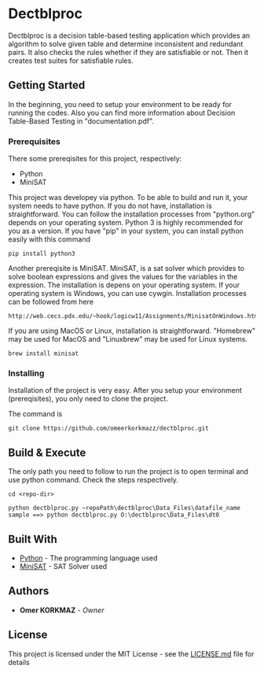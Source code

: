 # Dectblproc

Dectblproc is a decision table-based testing application which provides an algorithm to solve given table and determine inconsistent and redundant pairs. It also checks the rules whether if they are satisfiable or not. Then it creates test suites for satisfiable rules. 

## Getting Started

In the beginning, you need to setup your environment to be ready for running the codes. Also you can find more information about Decision Table-Based Testing in "documentation.pdf".


### Prerequisites

There some prereqisites for this project, respectively:
- Python
- MiniSAT

This project was developey via python. To be able to build and run it, your system needs to have python. If you do not have, installation is straightforward. You can follow the installation processes from "python.org" depends on your operating system.
Python 3 is highly recommended for you as a version.
If you have "pip" in your system, you can install python easily with this command

```
pip install python3
```

Another prereqisite is MiniSAT. MiniSAT, is a sat solver which provides to solve boolean expressions and gives the values for the variables in the expression. The installation is depens on your operating system.
If your operating system is Windows, you can use cywgin. Installation processes can be followed from here

```
http://web.cecs.pdx.edu/~hook/logicw11/Assignments/MinisatOnWindows.html
```

If you are using MacOS or Linux, installation is straightforward.
"Homebrew" may be used for MacOS and "Linuxbrew" may be used for Linux systems.

```
brew install minisat
```

### Installing

Installation of the project is very easy. After you setup your environment (prereqisites), you only need to clone the project. 

The command is

```
git clone https://github.com/omeerkorkmazz/dectblproc.git
```


## Build & Execute

The only path you need to follow to run the project is to open terminal and use python command.
Check the steps respectively.

```
cd <repo-dir>
```

```
python dectblproc.py ~repoPath\dectblproc\Data_Files\datafile_name
sample ==> python dectblproc.py O:\dectblproc\Data_Files\dt0
```

## Built With

* [Python](http://python.org) - The programming language used
* [MiniSAT](https://minisat.se/) - SAT Solver used


## Authors

* **Omer KORKMAZ** - *Owner*


## License

This project is licensed under the MIT License - see the [LICENSE.md](https://github.com/omeerkorkmazz/dectblproc/blob/master/LICENSE) file for details

